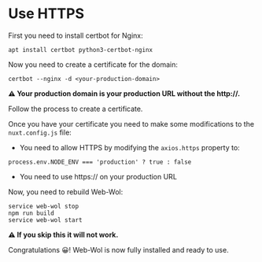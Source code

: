 # Use HTTPS

First you need to install certbot for Nginx:
```
apt install certbot python3-certbot-nginx
```

Now you need to create a certificate for the domain:
```
certbot --nginx -d <your-production-domain>
```

**⚠️ Your production domain is your production URL without the http://.**

Follow the process to create a certificate.

Once you have your certificate you need to make some modifications to the `nuxt.config.js` file:
- You need to allow HTTPS by modifying the `axios.https` property to:
```
process.env.NODE_ENV === 'production' ? true : false
```
- You need to use https:// on your production URL

Now, you need to rebuild Web-Wol:
```
service web-wol stop
npm run build
service web-wol start
```

**⚠️ If you skip this it will not work.**

Congratulations 😀! Web-Wol is now fully installed and ready to use.